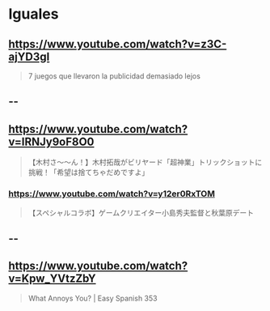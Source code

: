 # Iguales

## https://www.youtube.com/watch?v=z3C-ajYD3gI

> 7 juegos que llevaron la publicidad demasiado lejos 

## --

## https://www.youtube.com/watch?v=IRNJy9oF8O0

> 【木村さ〜〜ん！】木村拓哉がビリヤード「超神業」トリックショットに挑戦！「希望は捨てちゃだめですよ」

### https://www.youtube.com/watch?v=y12er0RxTOM

> 【スペシャルコラボ】ゲームクリエイター小島秀夫監督と秋葉原デート 

## --


## https://www.youtube.com/watch?v=Kpw_YVtzZbY

> What Annoys You? | Easy Spanish 353 

